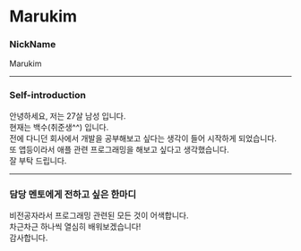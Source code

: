 Marukim
=======

### NickName
Marukim
********

### Self-introduction
안녕하세요, 저는 27살 남성 입니다.  
현재는 백수(취준생^^) 입니다.  
전에 다니던 회사에서 개발을 공부해보고 싶다는 생각이 들어 시작하게 되었습니다.  
또 앱등이라서 애플 관련 프로그래밍을 해보고 싶다고 생각했습니다.  
잘 부탁 드립니다.
*******

### 담당 멘토에게 전하고 싶은 한마디
비전공자라서 프로그래밍 관련된 모든 것이 어색합니다.  
차근차근 하나씩 열심히 배워보겠습니다!  
감사합니다.
